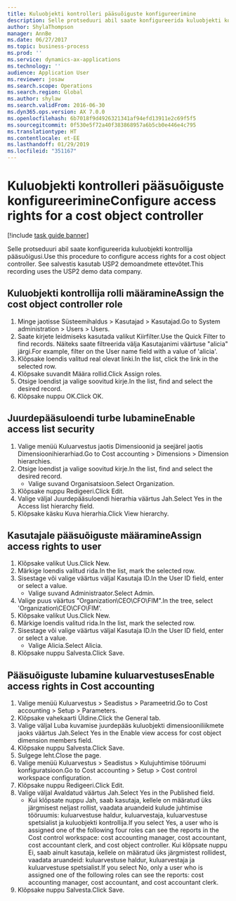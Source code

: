 ```yaml
---
title: Kuluobjekti kontrolleri pääsuõiguste konfigureerimine
description: Selle protseduuri abil saate konfigureerida kuluobjekti kontrollija pääsuõigusi.
author: ShylaThompson
manager: AnnBe
ms.date: 06/27/2017
ms.topic: business-process
ms.prod: ''
ms.service: dynamics-ax-applications
ms.technology: ''
audience: Application User
ms.reviewer: josaw
ms.search.scope: Operations
ms.search.region: Global
ms.author: shylaw
ms.search.validFrom: 2016-06-30
ms.dyn365.ops.version: AX 7.0.0
ms.openlocfilehash: 6b7018f9d4926321341af94efd13911e2c69f5f5
ms.sourcegitcommit: 0f530e5f72a40f383868957a6b5cb0e446e4c795
ms.translationtype: HT
ms.contentlocale: et-EE
ms.lasthandoff: 01/29/2019
ms.locfileid: "351167"
---
```

# <a name="configure-access-rights-for-a-cost-object-controller"></a><span data-ttu-id="1c0af-103">Kuluobjekti kontrolleri pääsuõiguste konfigureerimine</span><span class="sxs-lookup"><span data-stu-id="1c0af-103">Configure access rights for a cost object controller</span></span>

[!include [task guide banner](../../includes/task-guide-banner.md)]

<span data-ttu-id="1c0af-104">Selle protseduuri abil saate konfigureerida kuluobjekti kontrollija pääsuõigusi.</span><span class="sxs-lookup"><span data-stu-id="1c0af-104">Use this procedure to configure access rights for a cost object controller.</span></span> <span data-ttu-id="1c0af-105">See salvestis kasutab USP2 demoandmete ettevõtet.</span><span class="sxs-lookup"><span data-stu-id="1c0af-105">This recording uses the USP2 demo data company.</span></span>


## <a name="assign-the-cost-object-controller-role"></a><span data-ttu-id="1c0af-106">Kuluobjekti kontrollija rolli määramine</span><span class="sxs-lookup"><span data-stu-id="1c0af-106">Assign the cost object controller role</span></span>
1. <span data-ttu-id="1c0af-107">Minge jaotisse Süsteemihaldus > Kasutajad > Kasutajad.</span><span class="sxs-lookup"><span data-stu-id="1c0af-107">Go to System administration > Users > Users.</span></span>
2. <span data-ttu-id="1c0af-108">Saate kirjete leidmiseks kasutada valikut Kiirfilter.</span><span class="sxs-lookup"><span data-stu-id="1c0af-108">Use the Quick Filter to find records.</span></span> <span data-ttu-id="1c0af-109">Näiteks saate filtreerida välja Kasutajanimi väärtuse "alicia" järgi.</span><span class="sxs-lookup"><span data-stu-id="1c0af-109">For example, filter on the User name field with a value of 'alicia'.</span></span>
3. <span data-ttu-id="1c0af-110">Klõpsake loendis valitud real olevat linki.</span><span class="sxs-lookup"><span data-stu-id="1c0af-110">In the list, click the link in the selected row.</span></span>
4. <span data-ttu-id="1c0af-111">Klõpsake suvandit Määra rollid.</span><span class="sxs-lookup"><span data-stu-id="1c0af-111">Click Assign roles.</span></span>
5. <span data-ttu-id="1c0af-112">Otsige loendist ja valige soovitud kirje.</span><span class="sxs-lookup"><span data-stu-id="1c0af-112">In the list, find and select the desired record.</span></span>
6. <span data-ttu-id="1c0af-113">Klõpsake nuppu OK.</span><span class="sxs-lookup"><span data-stu-id="1c0af-113">Click OK.</span></span>

## <a name="enable-access-list-security"></a><span data-ttu-id="1c0af-114">Juurdepääsuloendi turbe lubamine</span><span class="sxs-lookup"><span data-stu-id="1c0af-114">Enable access list security</span></span>
1. <span data-ttu-id="1c0af-115">Valige menüü Kuluarvestus jaotis Dimensioonid ja seejärel jaotis Dimensioonihierarhiad.</span><span class="sxs-lookup"><span data-stu-id="1c0af-115">Go to Cost accounting > Dimensions > Dimension hierarchies.</span></span>
2. <span data-ttu-id="1c0af-116">Otsige loendist ja valige soovitud kirje.</span><span class="sxs-lookup"><span data-stu-id="1c0af-116">In the list, find and select the desired record.</span></span>
    * <span data-ttu-id="1c0af-117">Valige suvand Organisatsioon.</span><span class="sxs-lookup"><span data-stu-id="1c0af-117">Select Organization.</span></span>  
3. <span data-ttu-id="1c0af-118">Klõpsake nuppu Redigeeri.</span><span class="sxs-lookup"><span data-stu-id="1c0af-118">Click Edit.</span></span>
4. <span data-ttu-id="1c0af-119">Valige väljal Juurdepääsuloendi hierarhia väärtus Jah.</span><span class="sxs-lookup"><span data-stu-id="1c0af-119">Select Yes in the Access list hierarchy field.</span></span>
5. <span data-ttu-id="1c0af-120">Klõpsake käsku Kuva hierarhia.</span><span class="sxs-lookup"><span data-stu-id="1c0af-120">Click View hierarchy.</span></span>

## <a name="assign-access-rights-to-user"></a><span data-ttu-id="1c0af-121">Kasutajale pääsuõiguste määramine</span><span class="sxs-lookup"><span data-stu-id="1c0af-121">Assign access rights to user</span></span>
1. <span data-ttu-id="1c0af-122">Klõpsake valikut Uus.</span><span class="sxs-lookup"><span data-stu-id="1c0af-122">Click New.</span></span>
2. <span data-ttu-id="1c0af-123">Märkige loendis valitud rida.</span><span class="sxs-lookup"><span data-stu-id="1c0af-123">In the list, mark the selected row.</span></span>
3. <span data-ttu-id="1c0af-124">Sisestage või valige väärtus väljal Kasutaja ID.</span><span class="sxs-lookup"><span data-stu-id="1c0af-124">In the User ID field, enter or select a value.</span></span>
    * <span data-ttu-id="1c0af-125">Valige suvand Administraator.</span><span class="sxs-lookup"><span data-stu-id="1c0af-125">Select Admin.</span></span>  
4. <span data-ttu-id="1c0af-126">Valige puus väärtus "Organization\CEO\CFO\FIM".</span><span class="sxs-lookup"><span data-stu-id="1c0af-126">In the tree, select 'Organization\CEO\CFO\FIM'.</span></span>
5. <span data-ttu-id="1c0af-127">Klõpsake valikut Uus.</span><span class="sxs-lookup"><span data-stu-id="1c0af-127">Click New.</span></span>
6. <span data-ttu-id="1c0af-128">Märkige loendis valitud rida.</span><span class="sxs-lookup"><span data-stu-id="1c0af-128">In the list, mark the selected row.</span></span>
7. <span data-ttu-id="1c0af-129">Sisestage või valige väärtus väljal Kasutaja ID.</span><span class="sxs-lookup"><span data-stu-id="1c0af-129">In the User ID field, enter or select a value.</span></span>
    * <span data-ttu-id="1c0af-130">Valige Alicia.</span><span class="sxs-lookup"><span data-stu-id="1c0af-130">Select Alicia.</span></span>  
8. <span data-ttu-id="1c0af-131">Klõpsake nuppu Salvesta.</span><span class="sxs-lookup"><span data-stu-id="1c0af-131">Click Save.</span></span>

## <a name="enable-access-rights-in-cost-accounting"></a><span data-ttu-id="1c0af-132">Pääsuõiguste lubamine kuluarvestuses</span><span class="sxs-lookup"><span data-stu-id="1c0af-132">Enable access rights in Cost accounting</span></span>
1. <span data-ttu-id="1c0af-133">Valige menüü Kuluarvestus > Seadistus > Parameetrid.</span><span class="sxs-lookup"><span data-stu-id="1c0af-133">Go to Cost accounting > Setup > Parameters.</span></span>
2. <span data-ttu-id="1c0af-134">Klõpsake vahekaarti Üldine.</span><span class="sxs-lookup"><span data-stu-id="1c0af-134">Click the General tab.</span></span>
3. <span data-ttu-id="1c0af-135">Valige väljal Luba kuvamise juurdepääs kuluobjekti dimensiooniliikmete jaoks väärtus Jah.</span><span class="sxs-lookup"><span data-stu-id="1c0af-135">Select Yes in the Enable view access for cost object dimension members field.</span></span>
4. <span data-ttu-id="1c0af-136">Klõpsake nuppu Salvesta.</span><span class="sxs-lookup"><span data-stu-id="1c0af-136">Click Save.</span></span>
5. <span data-ttu-id="1c0af-137">Sulgege leht.</span><span class="sxs-lookup"><span data-stu-id="1c0af-137">Close the page.</span></span>
6. <span data-ttu-id="1c0af-138">Valige menüü Kuluarvestus > Seadistus > Kulujuhtimise tööruumi konfiguratsioon.</span><span class="sxs-lookup"><span data-stu-id="1c0af-138">Go to Cost accounting > Setup > Cost control workspace configuration.</span></span>
7. <span data-ttu-id="1c0af-139">Klõpsake nuppu Redigeeri.</span><span class="sxs-lookup"><span data-stu-id="1c0af-139">Click Edit.</span></span>
8. <span data-ttu-id="1c0af-140">Valige väljal Avaldatud väärtus Jah.</span><span class="sxs-lookup"><span data-stu-id="1c0af-140">Select Yes in the Published field.</span></span>
    * <span data-ttu-id="1c0af-141">Kui klõpsate nuppu Jah, saab kasutaja, kellele on määratud üks järgmisest neljast rollist, vaadata aruandeid kulude juhtimise tööruumis: kuluarvestuse haldur, kuluarvestaja, kuluarvestuse spetsialist ja kuluobjekti kontrollija.</span><span class="sxs-lookup"><span data-stu-id="1c0af-141">If you select Yes, a user who is assigned one of the following four roles can see the reports in the Cost control workspace: cost accounting manager, cost accountant, cost accountant clerk, and cost object controller.</span></span> <span data-ttu-id="1c0af-142">Kui klõpsate nuppu Ei, saab ainult kasutaja, kellele on määratud üks järgmistest rollidest, vaadata aruandeid: kuluarvestuse haldur, kuluarvestaja ja kuluarvestuse spetsialist.</span><span class="sxs-lookup"><span data-stu-id="1c0af-142">If you select No, only a user who is assigned one of the following roles can see the reports: cost accounting manager, cost accountant, and cost accountant clerk.</span></span>    
9. <span data-ttu-id="1c0af-143">Klõpsake nuppu Salvesta.</span><span class="sxs-lookup"><span data-stu-id="1c0af-143">Click Save.</span></span>

